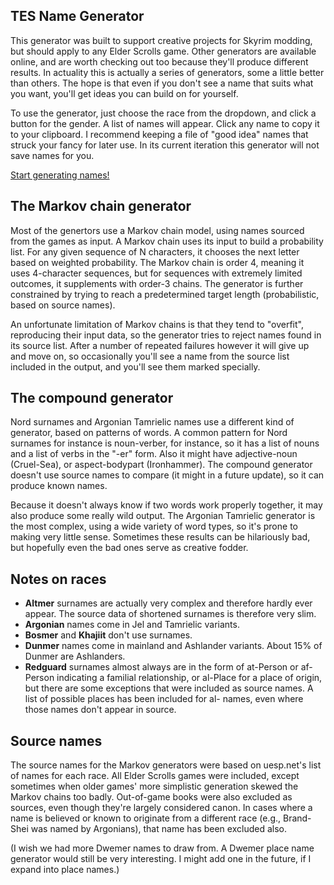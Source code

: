 ## TES Name Generator

This generator was built to support creative projects for Skyrim modding, but should apply to any Elder Scrolls game. Other generators are available online, and are worth checking out too because they'll produce different results. In actuality this is actually a series of generators, some a little better than others. The hope is that even if you don't see a name that suits what you want, you'll get ideas you can build on for yourself.

To use the generator, just choose the race from the dropdown, and click a button for the gender. A list of names will appear. Click any name to copy it to your clipboard. I recommend keeping a file of "good idea" names that struck your fancy for later use. In its current iteration this generator will not save names for you.

[Start generating names!](name-generator.html)

## The Markov chain generator

Most of the genertors use a Markov chain model, using names sourced from the games as input. A Markov chain uses its input to build a probability list. For any given sequence of N characters, it chooses the next letter based on weighted probability. The Markov chain is order 4, meaning it uses 4-character sequences, but for sequences with extremely limited outcomes, it supplements with order-3 chains. The generator is further constrained by trying to reach a predetermined target length (probabilistic, based on source names).

An unfortunate limitation of Markov chains is that they tend to "overfit", reproducing their input data, so the generator tries to reject names found in its source list. After a number of repeated failures however it will give up and move on, so occasionally you'll see a name from the source list included in the output, and you'll see them marked specially.

## The compound generator

Nord surnames and Argonian Tamrielic names use a different kind of generator, based on patterns of words. A common pattern for Nord surnames for instance is noun-verber, for instance, so it has a list of nouns and a list of verbs in the "-er" form. Also it might have adjective-noun (Cruel-Sea), or aspect-bodypart (Ironhammer). The compound generator doesn't use source names to compare (it might in a future update), so it can produce known names.

Because it doesn't always know if two words work properly together, it may also produce some really wild output. The Argonian Tamrielic generator is the most complex, using a wide variety of word types, so it's prone to making very little sense. Sometimes these results can be hilariously bad, but hopefully even the bad ones serve as creative fodder.

## Notes on races

* **Altmer** surnames are actually very complex and therefore hardly ever appear. The source data of shortened surnames is therefore very slim.
* **Argonian** names come in Jel and Tamrielic variants.
* **Bosmer** and **Khajiit** don't use surnames.
* **Dunmer** names come in mainland and Ashlander variants. About 15% of Dunmer are Ashlanders.
* **Redguard** surnames almost always are in the form of at-Person or af-Person indicating a familial relationship, or al-Place for a place of origin, but there are some exceptions that were included as source names. A list of possible places has been included for al- names, even where those names don't appear in source.

## Source names

The source names for the Markov generators were based on uesp.net's list of names for each race. All Elder Scrolls games were included, except sometimes when older games' more simplistic generation skewed the Markov chains too badly. Out-of-game books were also excluded as sources, even though they're largely considered canon. In cases where a name is believed or known to originate from a different race (e.g., Brand-Shei was named by Argonians), that name has been excluded also.

(I wish we had more Dwemer names to draw from. A Dwemer place name generator would still be very interesting. I might add one in the future, if I expand into place names.)
